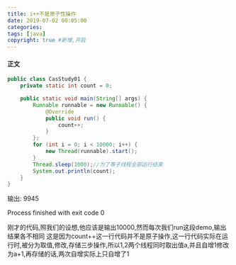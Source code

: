 ```yaml
---
title: i++不是原子性操作
date: 2019-07-02 00:05:00
categories: 
tags: [java]
copyright: true #新增,开启
---
```


#### 正文


```java
public class CasStudy01 {
    private static int count = 0;

    public static void main(String[] args) {
        Runnable runnable = new Runnable() {
            @Override
            public void run() {
                count++;
            }
        };
        for (int i = 0; i < 10000; i++) {
            new Thread(runnable).start();
        }
        Thread.sleep(1000);//为了等子线程全部运行结束
        System.out.println(count);
    }
}
```
输出:
9945

Process finished with exit code 0

刚才的代码,照我们的设想,他应该是输出10000,然而每次我们run这段demo,输出结果各不相同
这是因为count++这一行代码并不是原子操作,这一行代码实际在运行时,被分为取值,修改,存储三步操作,所以1,2两个线程同时取出值a,并且自增1修改为a+1,再存储的话,两次自增实际上只自增了1